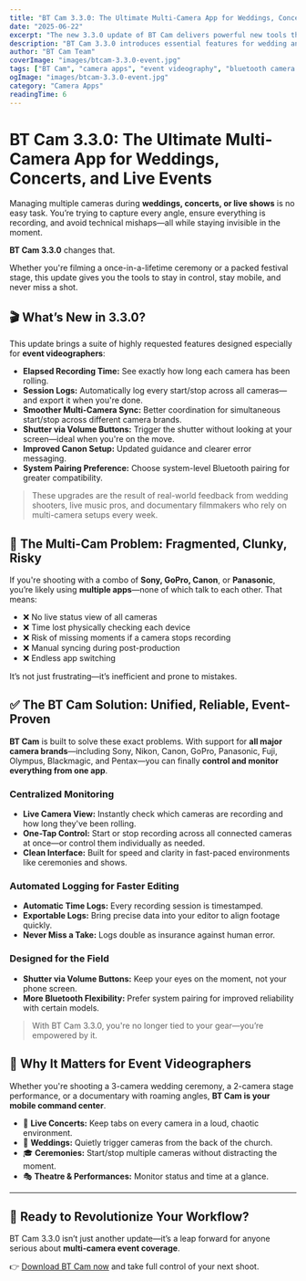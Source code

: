 ```yaml
---
title: "BT Cam 3.3.0: The Ultimate Multi-Camera App for Weddings, Concerts, and Live Events"
date: "2025-06-22"
excerpt: "The new 3.3.0 update of BT Cam delivers powerful new tools that change how event videographers handle multi-camera shoots—whether at weddings, concerts, or live shows."
description: "BT Cam 3.3.0 introduces essential features for wedding and event videographers: recording logs, real-time sync, Bluetooth volume shutter, and more. Discover how it transforms your multi-camera workflow."
author: "BT Cam Team"
coverImage: "images/btcam-3.3.0-event.jpg"
tags: ["BT Cam", "camera apps", "event videography", "bluetooth camera control", "DSLR remote app"]
ogImage: "images/btcam-3.3.0-event.jpg"
category: "Camera Apps"
readingTime: 6
---
```


# BT Cam 3.3.0: The Ultimate Multi-Camera App for Weddings, Concerts, and Live Events

Managing multiple cameras during **weddings, concerts, or live shows** is no easy task. You’re trying to capture every angle, ensure everything is recording, and avoid technical mishaps—all while staying invisible in the moment.

**BT Cam 3.3.0** changes that.

Whether you're filming a once-in-a-lifetime ceremony or a packed festival stage, this update gives you the tools to stay in control, stay mobile, and never miss a shot.

## 🎬 What’s New in 3.3.0?

This update brings a suite of highly requested features designed especially for **event videographers**:

* **Elapsed Recording Time:** See exactly how long each camera has been rolling.
* **Session Logs:** Automatically log every start/stop across all cameras—and export it when you're done.
* **Smoother Multi-Camera Sync:** Better coordination for simultaneous start/stop across different camera brands.
* **Shutter via Volume Buttons:** Trigger the shutter without looking at your screen—ideal when you're on the move.
* **Improved Canon Setup:** Updated guidance and clearer error messaging.
* **System Pairing Preference:** Choose system-level Bluetooth pairing for greater compatibility.

> These upgrades are the result of real-world feedback from wedding shooters, live music pros, and documentary filmmakers who rely on multi-camera setups every week.

## 📸 The Multi-Cam Problem: Fragmented, Clunky, Risky

If you're shooting with a combo of **Sony, GoPro, Canon**, or **Panasonic**, you’re likely using **multiple apps**—none of which talk to each other. That means:

* ❌ No live status view of all cameras
* ❌ Time lost physically checking each device
* ❌ Risk of missing moments if a camera stops recording
* ❌ Manual syncing during post-production
* ❌ Endless app switching

It’s not just frustrating—it’s inefficient and prone to mistakes.

## ✅ The BT Cam Solution: Unified, Reliable, Event-Proven

**BT Cam** is built to solve these exact problems. With support for **all major camera brands**—including Sony, Nikon, Canon, GoPro, Panasonic, Fuji, Olympus, Blackmagic, and Pentax—you can finally **control and monitor everything from one app**.

### Centralized Monitoring

* **Live Camera View:** Instantly check which cameras are recording and how long they've been rolling.
* **One-Tap Control:** Start or stop recording across all connected cameras at once—or control them individually as needed.
* **Clean Interface:** Built for speed and clarity in fast-paced environments like ceremonies and shows.

### Automated Logging for Faster Editing

* **Automatic Time Logs:** Every recording session is timestamped.
* **Exportable Logs:** Bring precise data into your editor to align footage quickly.
* **Never Miss a Take:** Logs double as insurance against human error.

### Designed for the Field

* **Shutter via Volume Buttons:** Keep your eyes on the moment, not your phone screen.
* **More Bluetooth Flexibility:** Prefer system pairing for improved reliability with certain models.

> With BT Cam 3.3.0, you're no longer tied to your gear—you’re empowered by it.

## 🎥 Why It Matters for Event Videographers

Whether you're shooting a 3-camera wedding ceremony, a 2-camera stage performance, or a documentary with roaming angles, **BT Cam is your mobile command center**.

* 🎤 **Live Concerts:** Keep tabs on every camera in a loud, chaotic environment.
* 💒 **Weddings:** Quietly trigger cameras from the back of the church.
* 🎓 **Ceremonies:** Start/stop multiple cameras without distracting the moment.
* 🎭 **Theatre & Performances:** Monitor status and time at a glance.

---

## 🎯 Ready to Revolutionize Your Workflow?

BT Cam 3.3.0 isn’t just another update—it’s a leap forward for anyone serious about **multi-camera event coverage**.

👉 [Download BT Cam now](https://btcam.app) and take full control of your next shoot.